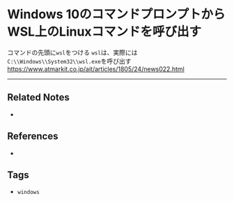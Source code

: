 # Windows 10のコマンドプロンプトからWSL上のLinuxコマンドを呼び出す
コマンドの先頭に`wsl`をつける
`wsl`は、実際には`C:\\Windows\\System32\\wsl.exe`を呼び出す
https://www.atmarkit.co.jp/ait/articles/1805/24/news022.html

---
## Related Notes
- 

## References
- 

## Tags
- `windows` 
